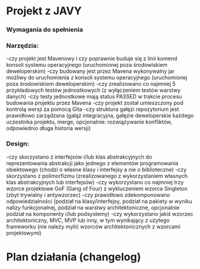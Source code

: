 # Projekt z JAVY


### Wymagania do spełnienia

### Narzędzia:

-czy projekt jest Mavenowy i czy poprawnie buduje się z linii komend konsoli systemu operacyjnego (uruchomionej poza środowiskiem deweloperskim)
-czy budowany jest przez Mavena wykonywalny jar możliwy do uruchomienia z konsoli systemu operacyjnego (uruchomionej poza środowiskiem deweloperskim)
-czy zrealizowano co najmniej 5 przykładowych testów jednostkowych (z wyłączeniem testów warstwy danych)
-czy testy jednostkowe mają status PASSED w trakcie procesu budowania projektu przez Mavena
-czy projekt został umieszczony pod kontrolą wersji za pomocą Gita
-czy struktura gałęzi repozytorium jest prawidłowo zarządzana (gałąż integracyjna, gałęzie deweloperskie każdego uczestnika projektu, merge, opcjonalnie: rozwiązywanie konfliktów, odpowiednio długa historia wersji)

### Design:

-czy skorzystano z interfejsów i/lub klas abstrakcyjnych do reprezentowania abstrakcji jako jednego z elementów programowania obiektowego (chodzi o własne klasy i interfejsy a nie o biblioteczne)
-czy skorzystano z polimorfizmu (zrealizowanego z wykorzystaniem własnych klas abstrakcyjnych lub interfejsów)
-czy wykorzystano co najmniej trzy wzorce projektowe GoF (Gang of Four) z wykluczeniem wzorca Singleton (zbyt trywialny i antywzorzec)
-czy prawidłowo zdekomponowano odpowiedzialności (podział na klasy/interfejsy, podział na pakiety w wyniku nalizy funkcjonalnej, podział na warstwy architektoniczne, opcjonalnie podział na komponenty i/lub podsystemy)
-czy wykorzystano jakiś wzorzec architektoniczny, MVC, MVP lub inny, w tym wynikający z użytego frameworku (nie należy mylić wzorców architektonicznych z wzorcami projektowymi)


# Plan działania (changelog)